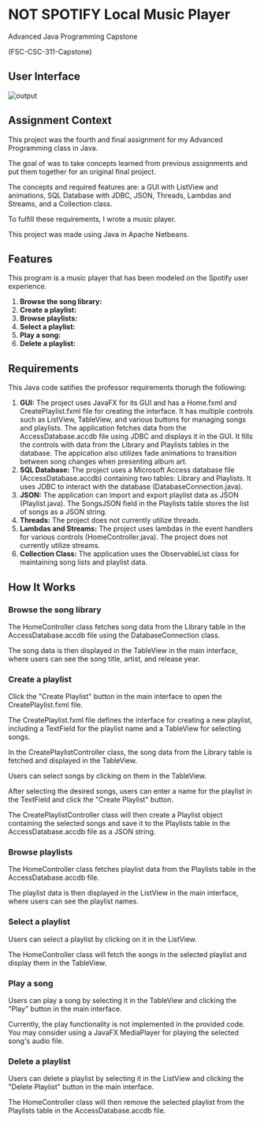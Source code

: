 # NOT SPOTIFY Local Music Player

Advanced Java Programming Capstone

(FSC-CSC-311-Capstone)

## User Interface

![output](https://github.com/alexander-harmaty/NOT-SPOTIFY-Local-Music-Player/assets/92049896/34a3e077-7e22-4ddf-812a-36c36534d17c)

## Assignment Context

This project was the fourth and final assignment for my Advanced Programming class in Java.

The goal of was to take concepts learned from previous assignments and put them together for an original final project.

The concepts and required features are: a GUI with ListView and animations, SQL Database with JDBC, JSON, Threads, Lambdas and Streams, and a Collection class.

To fulfill these requirements, I wrote a music player. 

This project was made using Java in Apache Netbeans.

## Features

This program is a music player that has been modeled on the Spotify user experience.

1. **Browse the song library:**
2. **Create a playlist:**
3. **Browse playlists:**
4. **Select a playlist:**
5. **Play a song:**
6. **Delete a playlist:**

## Requirements

This Java code satifies the professor requirements thorugh the following:

1. **GUI:** 
The project uses JavaFX for its GUI and has a Home.fxml and CreatePlaylist.fxml file for creating the interface.
It has multiple controls such as ListView, TableView, and various buttons for managing songs and playlists.
The application fetches data from the AccessDatabase.accdb file using JDBC and displays it in the GUI.
It fills the controls with data from the Library and Playlists tables in the database.
The applcation also utilizes fade animations to transition between song changes when presenting album art.
2. **SQL Database:**
The project uses a Microsoft Access database file (AccessDatabase.accdb) containing two tables: Library and Playlists.
It uses JDBC to interact with the database (DatabaseConnection.java).
3. **JSON:**
The application can import and export playlist data as JSON (Playlist.java).
The SongsJSON field in the Playlists table stores the list of songs as a JSON string. 
4. **Threads:**
The project does not currently utilize threads.
5. **Lambdas and Streams:**
The project uses lambdas in the event handlers for various controls (HomeController.java).
The project does not currently utilize streams.
6. **Collection Class:**
The application uses the ObservableList class for maintaining song lists and playlist data.

## How It Works

### Browse the song library

The HomeController class fetches song data from the Library table in the AccessDatabase.accdb file using the DatabaseConnection class.

The song data is then displayed in the TableView in the main interface, where users can see the song title, artist, and release year.

### Create a playlist

Click the "Create Playlist" button in the main interface to open the CreatePlaylist.fxml file.

The CreatePlaylist.fxml file defines the interface for creating a new playlist, including a TextField for the playlist name and a TableView for selecting songs.

In the CreatePlaylistController class, the song data from the Library table is fetched and displayed in the TableView.

Users can select songs by clicking on them in the TableView.

After selecting the desired songs, users can enter a name for the playlist in the TextField and click the "Create Playlist" button.

The CreatePlaylistController class will then create a Playlist object containing the selected songs and save it to the Playlists table in the AccessDatabase.accdb file as a JSON string.

### Browse playlists

The HomeController class fetches playlist data from the Playlists table in the AccessDatabase.accdb file.

The playlist data is then displayed in the ListView in the main interface, where users can see the playlist names.

### Select a playlist

Users can select a playlist by clicking on it in the ListView.

The HomeController class will fetch the songs in the selected playlist and display them in the TableView.

### Play a song

Users can play a song by selecting it in the TableView and clicking the "Play" button in the main interface.

Currently, the play functionality is not implemented in the provided code. You may consider using a JavaFX MediaPlayer for playing the selected song's audio file.

### Delete a playlist

Users can delete a playlist by selecting it in the ListView and clicking the "Delete Playlist" button in the main interface.

The HomeController class will then remove the selected playlist from the Playlists table in the AccessDatabase.accdb file.
